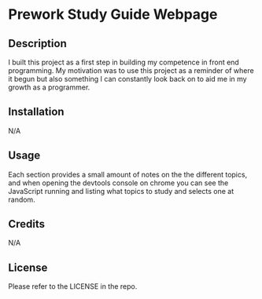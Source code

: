 # Prework Study Guide Webpage

## Description

I built this project as a first step in building my competence in front end programming. My motivation was to use this project as a reminder of where it begun but also something I can constantly look back on to aid me in my growth as a programmer. 


## Installation

N/A

## Usage

Each section provides a small amount of notes on the the different topics, and when opening the devtools console on chrome you can see the JavaScript running and listing what topics to study and selects one at random.

## Credits

N/A

## License

Please refer to the LICENSE in the repo.

